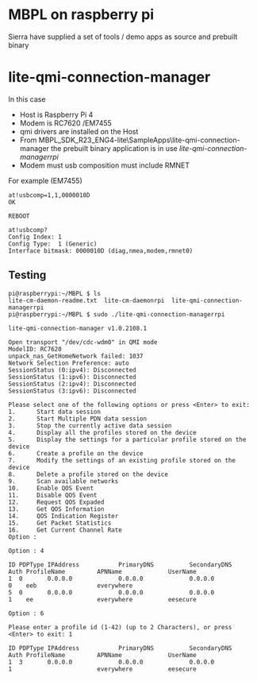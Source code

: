 # MBPL on raspberry pi

Sierra have supplied a set of tools / demo apps as source and prebuilt binary


# lite-qmi-connection-manager

In this case

* Host is Raspberry Pi 4
* Modem is RC7620 /EM7455
* qmi drivers are installed on the Host
* From MBPL_SDK_R23_ENG4-lite\SampleApps\lite-qmi-connection-manager the prebuilt binary application is in use *lite-qmi-connection-managerrpi*
* Modem must usb composition must include RMNET

For example (EM7455)
```
at!usbcomp=1,1,0000010D
OK

REBOOT

at!usbcomp?
Config Index: 1
Config Type:  1 (Generic)
Interface bitmask: 0000010D (diag,nmea,modem,rmnet0)
```

## Testing
```
pi@raspberrypi:~/MBPL $ ls
lite-cm-daemon-readme.txt  lite-cm-daemonrpi  lite-qmi-connection-managerrpi
pi@raspberrypi:~/MBPL $ sudo ./lite-qmi-connection-managerrpi

lite-qmi-connection-manager v1.0.2108.1

Open transport "/dev/cdc-wdm0" in QMI mode
ModelID: RC7620
unpack_nas_GetHomeNetwork failed: 1037
Network Selection Preference: auto
SessionStatus (0:ipv4): Disconnected
SessionStatus (1:ipv6): Disconnected
SessionStatus (2:ipv4): Disconnected
SessionStatus (3:ipv6): Disconnected

Please select one of the following options or press <Enter> to exit:
1.      Start data session
2.      Start Multiple PDN data session
3.      Stop the currently active data session
4.      Display all the profiles stored on the device
5.      Display the settings for a particular profile stored on the device
6.      Create a profile on the device
7.      Modify the settings of an existing profile stored on the device
8.      Delete a profile stored on the device
9.      Scan available networks
10.     Enable QOS Event
11.     Disable QOS Event
12.     Request QOS Expaded
13.     Get QOS Information
14.     QOS Indication Register
15.     Get Packet Statistics
16.     Get Current Channel Rate
Option :
```

```
Option : 4

ID PDPType IPAddress           PrimaryDNS          SecondaryDNS        Auth ProfileName         APNName             UserName
1  0       0.0.0.0             0.0.0.0             0.0.0.0             0    eeb                 everywhere
5  0       0.0.0.0             0.0.0.0             0.0.0.0             1    ee                  everywhere          eesecure
```

```
Option : 6

Please enter a profile id (1-42) (up to 2 Characters), or press <Enter> to exit: 1

ID PDPType IPAddress           PrimaryDNS          SecondaryDNS        Auth ProfileName         APNName             UserName
1  3       0.0.0.0             0.0.0.0             0.0.0.0             1                        everywhere          eesecure
```
